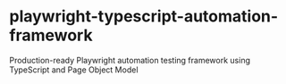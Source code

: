 # playwright-typescript-automation-framework
Production-ready Playwright automation testing framework using TypeScript and Page Object Model
